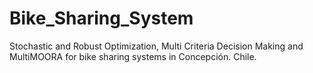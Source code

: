 # Bike_Sharing_System
Stochastic and Robust Optimization, Multi Criteria Decision Making and MultiMOORA for bike sharing systems in Concepción. Chile.
